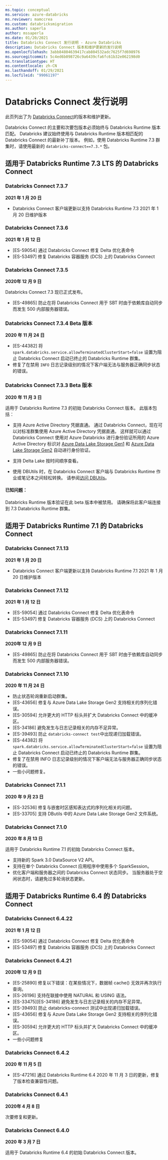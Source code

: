 ```yaml
---
ms.topic: conceptual
ms.service: azure-databricks
ms.reviewer: mamccrea
ms.custom: databricksmigration
ms.author: saperla
author: mssaperla
ms.date: 01/20/2021
title: Databricks Connect 发行说明 - Azure Databricks
description: Databricks Connect 版本和维护更新的发行说明
ms.openlocfilehash: 3abb84804639417cab804532adc7625f7d698976
ms.sourcegitcommit: 5c4ed6b098726c9a6439cfa6fc61b32e062198d0
ms.translationtype: HT
ms.contentlocale: zh-CN
ms.lasthandoff: 01/29/2021
ms.locfileid: "99061197"
---
```

# <a name="databricks-connect-release-notes"></a>Databricks Connect 发行说明

此页列出了为 [Databricks Connect](../../dev-tools/databricks-connect.md)的版本和维护更新。

Databricks Connect 的主要和次要包版本必须始终与 Databricks Runtime 版本匹配。 Databricks 建议始终使用与 Databricks Runtime 版本相匹配的 Databricks Connect 的最新补丁版本。 例如，使用 Databricks Runtime 7.3 群集时，请使用最新的 ``databricks-connect==7.3.*`` 包。

## <a name="databricks-connect-for-databricks-runtime-73-lts"></a>适用于 Databricks Runtime 7.3 LTS 的 Databricks Connect

### <a name="databricks-connect-737"></a>Databricks Connect 7.3.7

**2021 年 1 月 20 日**

* Databricks Connect 客户端更新以支持 Databricks Runtime 7.3 2021 年 1 月 20 日维护版本

### <a name="databricks-connect-736"></a>Databricks Connect 7.3.6

**2021 年 1 月 12 日**

* [ES-59054] 通过 Databricks Connect 修复 Delta 优化表命令
* [ES-53497] 修复 Databricks 容器服务 (DCS) 上的 Databricks Connect

### <a name="databricks-connect-735"></a>Databricks Connect 7.3.5

**2020年 12 月 9 日**

Databricks Connect 7.3 现已正式发布。

* [ES-49865] 防止在将 Databricks Connect 用于 SBT 时由于依赖库自动同步而发生 500 内部服务器错误。

### <a name="databricks-connect-734-beta"></a>Databricks Connect 7.3.4 Beta 版本

**2020 年 11 月 24 日**

* [ES-44382] 将 ``spark.databricks.service.allowTerminatedClusterStart=false`` 设置为阻止 Databricks Connect 启动已终止的 Databricks Runtime 群集。
* 修复了在禁用 ``INFO`` 日志记录级别的情况下客户端无法与服务器正确同步状态的错误。

### <a name="databricks-connect-733-beta"></a>Databricks Connect 7.3.3 Beta 版本

**2020 年 11 月 3 日**

适用于 Databricks Runtime 7.3 的初始 Databricks Connect 版本。 此版本包括：

* 支持 Azure Active Directory 凭据直通。 通过 Databricks Connect，现在可以对标准群集使用 Azure Active Directory 凭据直通。 这样就可以通过 Databricks Connect 使用对 Azure Databricks 进行身份验证所用的 Azure Active Directory 标识对 [Azure Data Lake Storage Gen1](../../data/data-sources/azure/azure-datalake.md#adls-gen1) 和 [Azure Data Lake Storage Gen2](../../data/data-sources/azure/azure-datalake-gen2.md#adls-gen2) 自动进行身份验证。

* 支持 Delta Lake 按时间顺序查看。
* 使用 DBUtils 时，在 Databricks Connect 客户端与 Databricks Runtime 作业或笔记本之间轻松转换。 请参阅[访问 DBUtils](../../dev-tools/databricks-connect.md#access-dbutils)。

#### <a name="known-issues"></a>已知问题：

Databricks Runtime 版本验证在此 beta 版本中被禁用。 请确保将此客户端连接到 7.3 Databricks Runtime 群集。

## <a name="databricks-connect-for-databricks-runtime-71"></a>适用于 Databricks Runtime 7.1 的 Databricks Connect

### <a name="databricks-connect-7113"></a>Databricks Connect 7.1.13

**2021 年 1 月 20 日**

* Databricks Connect 客户端更新以支持 Databricks Runtime 7.1 2021 年 1 月 20 日维护版本

### <a name="databricks-connect-7112"></a>Databricks Connect 7.1.12

**2021 年 1 月 12 日**

* [ES-59054] 通过 Databricks Connect 修复 Delta 优化表命令
* [ES-53497] 修复 Databricks 容器服务 (DCS) 上的 Databricks Connect

### <a name="databricks-connect-7111"></a>Databricks Connect 7.1.11

**2020年 12 月 9 日**

* [ES-49865] 防止在将 Databricks Connect 用于 SBT 时由于依赖库自动同步而发生 500 内部服务器错误。

### <a name="databricks-connect-7110"></a>Databricks Connect 7.1.10

**2020 年 11 月 24 日**

* 防止状态轮询重新启动群集。
* [ES-43656] 修复与 Azure Data Lake Storage Gen2 支持相关的序列化错误。
* [ES-30594] 允许更大的 HTTP 标头并扩大 Databricks Connect 中的缓冲区。
* [ES-34186] 避免发生与日志记录相关的内存不足异常。
* [ES-39493] 防止 ``databricks-connect test``中出现递归加载错误。
* [ES-44382] 将 ``spark.databricks.service.allowTerminatedClusterStart=false`` 设置为阻止 Databricks Connect 启动已终止的 Databricks Runtime 群集。
* 修复了在禁用 INFO 日志记录级别的情况下客户端无法与服务器正确同步状态的错误。
* 一些小问题修复。

### <a name="databricks-connect-711"></a>Databricks Connect 7.1.1

**2020 年 9 月 23 日**

* [ES-32536] 修复与嵌套时区感知表达式的序列化相关的问题。
* [ES-33705] 支持 DButils 中的 Azure Data Lake Storage Gen2 文件系统。

### <a name="databricks-connect-710"></a>Databricks Connect 7.1.0

**2020 年 8 月 13 日**

适用于 Databricks Runtime 7.1 的初始 Databricks Connect 版本。

* 支持新的 Spark 3.0 DataSource V2 API。
* 支持在单个 Databricks Connect 应用程序中使用多个 SparkSession。
* 优化客户端和服务器之间的 Databricks Connect 状态同步。 当服务器处于空闲状态时，请避免过多轮询状态更新。

## <a name="databricks-connect-for-databricks-runtime-64"></a>适用于 Databricks Runtime 6.4 的 Databricks Connect

### <a name="databricks-connect-6422"></a>Databricks Connect 6.4.22

**2021 年 1 月 12 日**

* [ES-59054] 通过 Databricks Connect 修复 Delta 优化表命令
* [ES-53497] 修复 Databricks 容器服务 (DCS) 上的 Databricks Connect

### <a name="databricks-connect-6421"></a>Databricks Connect 6.4.21

**2020年 12 月 9 日**

* [ES-25890] 修复以下错误：在某些情况下，数据帧 cache() 无效并再次执行查询。
* [ES-26196] 支持在联接中使用 NATURAL 和 USING 语法。
* [ES-33475][ES-34186] 避免发生与日志记录相关的内存不足异常。
* [ES-39493] 防止 databricks-connect 测试中出现递归加载错误。
* [ES-43656] 修复与 Azure Data Lake Storage Gen2 支持相关的序列化错误。
* [ES-30594] 允许更大的 HTTP 标头并扩大 Databricks Connect 中的缓冲区。
* 一些小问题修复

### <a name="databricks-connect-642"></a>Databricks Connect 6.4.2

**2020 年 11 月 5 日**

* [ES-47216] 通过 Databricks Runtime 6.4 2020 年 11 月 3 日的更新，修复了版本检查兼容性问题。

### <a name="databricks-connect-641"></a>Databricks Connect 6.4.1

**2020年 4 月 8 日**

次要修复和更新。

### <a name="databricks-connect-640"></a>Databricks Connect 6.4.0

**2020 年 3 月 7 日**

适用于 Databricks Runtime 6.4 的初始 Databricks Connect 版本。